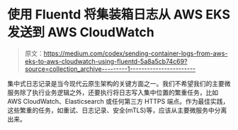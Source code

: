 # 使用 Fluentd 将集装箱日志从 AWS EKS 发送到 AWS CloudWatch

> 原文：<https://medium.com/codex/sending-container-logs-from-aws-eks-to-aws-cloudwatch-using-fluentd-5a8a5cb74c69?source=collection_archive---------1----------------------->

集中式日志记录是当今现代云原生架构的关键方面之一。我们不希望我们的主要微服务除了执行业务逻辑之外，还要执行将日志写入集中位置的繁重任务，比如 AWS CloudWatch、Elasticsearch 或任何第三方 HTTPS 端点。作为最佳实践，这些繁重的任务，如重试、日志记录、安全(mTLS)等，应该从主要微服务中分离出来。